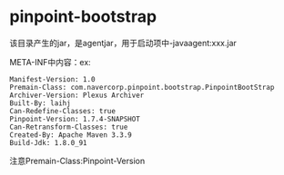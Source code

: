 # pinpoint-bootstrap

该目录产生的jar，是agentjar，用于启动项中-javaagent:xxx.jar


META-INF中内容：ex:

    Manifest-Version: 1.0
    Premain-Class: com.navercorp.pinpoint.bootstrap.PinpointBootStrap
    Archiver-Version: Plexus Archiver
    Built-By: laihj
    Can-Redefine-Classes: true
    Pinpoint-Version: 1.7.4-SNAPSHOT
    Can-Retransform-Classes: true
    Created-By: Apache Maven 3.3.9
    Build-Jdk: 1.8.0_91
    
注意Premain-Class:Pinpoint-Version
